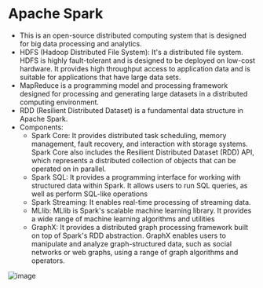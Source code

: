# Apache Spark
* This is an open-source distributed computing system that is designed for big data processing and analytics.
* HDFS (Hadoop Distributed File System): It's a distributed file system. HDFS is highly fault-tolerant and is designed to be deployed on low-cost hardware. It provides high throughput access to application data and is suitable for applications that have large data sets.
* MapReduce is a programming model and processing framework designed for processing and generating large datasets in a distributed computing environment. 
* RDD (Resilient Distributed Dataset) is a fundamental data structure in Apache Spark. 
* Components:
  * Spark Core: It provides distributed task scheduling, memory management, fault recovery, and interaction with storage systems. Spark Core also includes the Resilient Distributed Dataset (RDD) API, which represents a distributed collection of objects that can be operated on in parallel.
  * Spark SQL: It provides a programming interface for working with structured data within Spark. It allows users to run SQL queries, as well as perform SQL-like operations
  * Spark Streaming: It enables real-time processing of streaming data. 
  * MLlib: MLlib is Spark's scalable machine learning library. It provides a wide range of machine learning algorithms and utilities
  * GraphX: It provides a distributed graph processing framework built on top of Spark's RDD abstraction. GraphX enables users to manipulate and analyze graph-structured data, such as social networks or web graphs, using a range of graph algorithms and operators.
 
![image](https://github.com/MohammadNazeri/my-educations/assets/109389707/82bd6069-0b7c-409f-9656-0a2f79d2840d)

